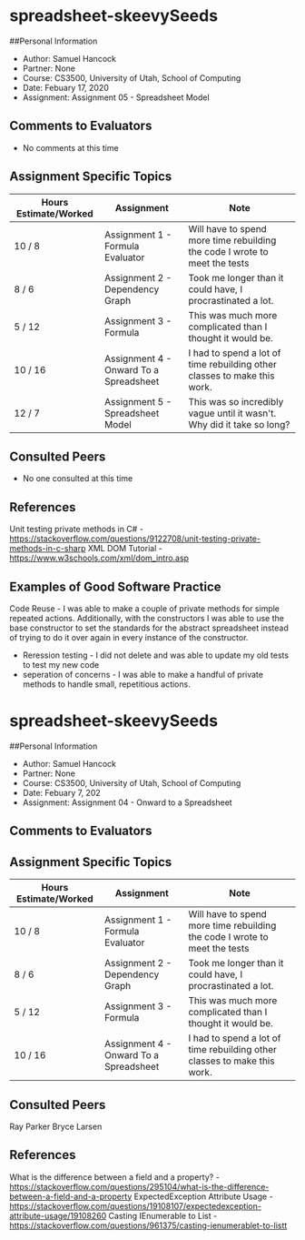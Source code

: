 ﻿# spreadsheet-skeevySeeds
##Personal Information
- Author: Samuel Hancock
- Partner: None
- Course: CS3500, University of Utah, School of Computing
- Date: Febuary 17, 2020
- Assignment: Assignment 05 - Spreadsheet Model

## Comments to Evaluators
- No comments at this time

## Assignment Specific Topics
Hours Estimate/Worked	|	Assignment	|	                     Note
------------------------|---------------|------------------------------
10	/	8	|	Assignment 1 - Formula Evaluator  |   Will have to spend more time rebuilding the code I wrote to meet the tests
8	/	6	|	Assignment 2 - Dependency Graph   |  Took me longer than it could have, I procrastinated a lot.
5	/	12	|	Assignment 3 - Formula			  |	This was much more complicated than I thought it would be.
10	/	16	|	Assignment 4 - Onward To a Spreadsheet|   I had to spend a lot of time rebuilding other classes to make this work.
12 /	7	|	Assignment 5 - Spreadsheet Model	|	This was so incredibly vague until it wasn't. Why did it take so long?
				

## Consulted Peers
- No one consulted at this time

## References
Unit testing private methods in C# - https://stackoverflow.com/questions/9122708/unit-testing-private-methods-in-c-sharp
XML DOM Tutorial - https://www.w3schools.com/xml/dom_intro.asp

## Examples of Good Software Practice
Code Reuse - I was able to make a couple of private methods for simple repeated actions. Additionally, with the constructors
	I was able to use the base constructor to set the standards for the abstract spreadsheet instead of trying to do it over again
	in every instance of the constructor.
- Reression testing - I did not delete and was able to update my old tests to test my new code
- seperation of concerns - I was able to make a handful of private methods to handle small, repetitious actions.


# spreadsheet-skeevySeeds
##Personal Information
- Author: Samuel Hancock
- Partner: None
- Course: CS3500, University of Utah, School of Computing
- Date: Febuary 7, 202
- Assignment: Assignment 04 - Onward to a Spreadsheet

## Comments to Evaluators

## Assignment Specific Topics
Hours Estimate/Worked	|	Assignment	|	                     Note
------------------------|---------------|------------------------------
10	/	8	|	Assignment 1 - Formula Evaluator  |   Will have to spend more time rebuilding the code I wrote to meet the tests
8	/	6	|	Assignment 2 - Dependency Graph   |  Took me longer than it could have, I procrastinated a lot.
5	/	12	|	Assignment 3 - Formula			  |	This was much more complicated than I thought it would be.
10	/	16	|	Assignment 4 - Onward To a Spreadsheet|   I had to spend a lot of time rebuilding other classes to make this work.
				

## Consulted Peers
Ray Parker
Bryce Larsen

## References
What is the difference between a field and a property? - https://stackoverflow.com/questions/295104/what-is-the-difference-between-a-field-and-a-property
ExpectedException Attribute Usage - https://stackoverflow.com/questions/19108107/expectedexception-attribute-usage/19108260
Casting IEnumerable<T> to List<T> - https://stackoverflow.com/questions/961375/casting-ienumerablet-to-listt

